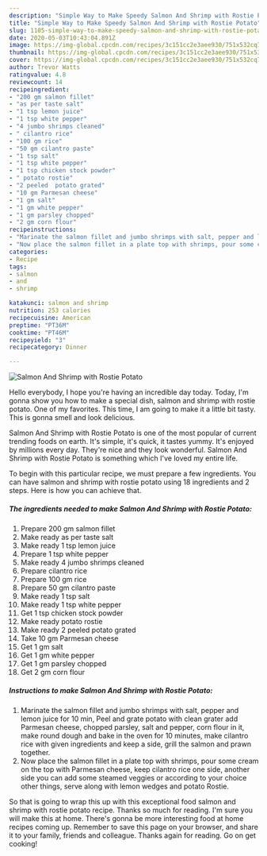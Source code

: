 ```yaml
---
description: "Simple Way to Make Speedy Salmon And Shrimp with Rostie Potato"
title: "Simple Way to Make Speedy Salmon And Shrimp with Rostie Potato"
slug: 1105-simple-way-to-make-speedy-salmon-and-shrimp-with-rostie-potato
date: 2020-05-03T10:43:04.891Z
image: https://img-global.cpcdn.com/recipes/3c151cc2e3aee930/751x532cq70/salmon-and-shrimp-with-rostie-potato-recipe-main-photo.jpg
thumbnail: https://img-global.cpcdn.com/recipes/3c151cc2e3aee930/751x532cq70/salmon-and-shrimp-with-rostie-potato-recipe-main-photo.jpg
cover: https://img-global.cpcdn.com/recipes/3c151cc2e3aee930/751x532cq70/salmon-and-shrimp-with-rostie-potato-recipe-main-photo.jpg
author: Trevor Watts
ratingvalue: 4.8
reviewcount: 14
recipeingredient:
- "200 gm salmon fillet"
- "as per taste salt"
- "1 tsp lemon juice"
- "1 tsp white pepper"
- "4 jumbo shrimps cleaned"
- " cilantro rice"
- "100 gm rice"
- "50 gm cilantro paste"
- "1 tsp salt"
- "1 tsp white pepper"
- "1 tsp chicken stock powder"
- " potato rostie"
- "2 peeled  potato grated"
- "10 gm Parmesan cheese"
- "1 gm salt"
- "1 gm white pepper"
- "1 gm parsley chopped"
- "2 gm corn flour"
recipeinstructions:
- "Marinate the salmon fillet and jumbo shrimps with salt, pepper and lemon juice for 10 min, Peel and grate potato with clean grater add Parmesan cheese, chopped parsley, salt and pepper, corn flour in it, make round dough and bake in the oven for 10 minutes, make cilantro rice with given ingredients and keep a side, grill the salmon and prawn together."
- "Now place the salmon fillet in a plate top with shrimps, pour some cream on the top with Parmesan cheese, keep cilantro rice one side, another side you can add some steamed veggies or according to your choice other things, serve along with lemon wedges and potato Rostie."
categories:
- Recipe
tags:
- salmon
- and
- shrimp

katakunci: salmon and shrimp 
nutrition: 253 calories
recipecuisine: American
preptime: "PT36M"
cooktime: "PT46M"
recipeyield: "3"
recipecategory: Dinner

---
```



![Salmon And Shrimp with Rostie Potato](https://img-global.cpcdn.com/recipes/3c151cc2e3aee930/751x532cq70/salmon-and-shrimp-with-rostie-potato-recipe-main-photo.jpg)

Hello everybody, I hope you're having an incredible day today. Today, I'm gonna show you how to make a special dish, salmon and shrimp with rostie potato. One of my favorites. This time, I am going to make it a little bit tasty. This is gonna smell and look delicious.

Salmon And Shrimp with Rostie Potato is one of the most popular of current trending foods on earth. It's simple, it's quick, it tastes yummy. It's enjoyed by millions every day. They're nice and they look wonderful. Salmon And Shrimp with Rostie Potato is something which I've loved my entire life.




To begin with this particular recipe, we must prepare a few ingredients. You can have salmon and shrimp with rostie potato using 18 ingredients and 2 steps. Here is how you can achieve that.

<!--inarticleads1-->

##### The ingredients needed to make Salmon And Shrimp with Rostie Potato:

1. Prepare 200 gm salmon fillet
1. Make ready as per taste salt
1. Make ready 1 tsp lemon juice
1. Prepare 1 tsp white pepper
1. Make ready 4 jumbo shrimps cleaned
1. Prepare  cilantro rice
1. Prepare 100 gm rice
1. Prepare 50 gm cilantro paste
1. Make ready 1 tsp salt
1. Make ready 1 tsp white pepper
1. Get 1 tsp chicken stock powder
1. Make ready  potato rostie
1. Make ready 2 peeled  potato grated
1. Take 10 gm Parmesan cheese
1. Get 1 gm salt
1. Get 1 gm white pepper
1. Get 1 gm parsley chopped
1. Get 2 gm corn flour




<!--inarticleads2-->

##### Instructions to make Salmon And Shrimp with Rostie Potato:

1. Marinate the salmon fillet and jumbo shrimps with salt, pepper and lemon juice for 10 min, Peel and grate potato with clean grater add Parmesan cheese, chopped parsley, salt and pepper, corn flour in it, make round dough and bake in the oven for 10 minutes, make cilantro rice with given ingredients and keep a side, grill the salmon and prawn together.
1. Now place the salmon fillet in a plate top with shrimps, pour some cream on the top with Parmesan cheese, keep cilantro rice one side, another side you can add some steamed veggies or according to your choice other things, serve along with lemon wedges and potato Rostie.




So that is going to wrap this up with this exceptional food salmon and shrimp with rostie potato recipe. Thanks so much for reading. I'm sure you will make this at home. There's gonna be more interesting food at home recipes coming up. Remember to save this page on your browser, and share it to your family, friends and colleague. Thanks again for reading. Go on get cooking!
